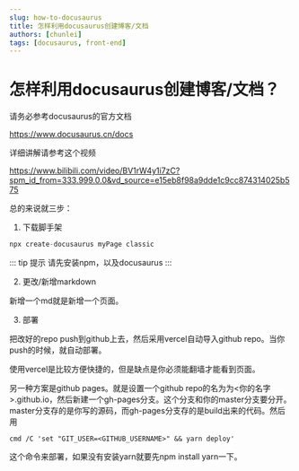 ```yaml
---
slug: how-to-docusaurus
title: 怎样利用docusaurus创建博客/文档
authors: [chunlei]
tags: [docusaurus, front-end]
---
```


# 怎样利用docusaurus创建博客/文档？

请务必参考docusaurus的官方文档

https://www.docusaurus.cn/docs

详细讲解请参考这个视频

https://www.bilibili.com/video/BV1rW4y1i7zC?spm_id_from=333.999.0.0&vd_source=e15eb8f98a9dde1c9cc874314025b575


总的来说就三步：
1. 下载脚手架
```javascript
npx create-docusaurus myPage classic
```
::: tip 提示
请先安装npm，以及docusaurus
:::

2. 更改/新增markdown

新增一个md就是新增一个页面。

3. 部署

把改好的repo push到github上去，然后采用vercel自动导入github repo。当你push的时候，就自动部署。



使用vercel是比较方便快捷的，但是缺点是你必须能翻墙才能看到页面。



另一种方案是github pages。就是设置一个github repo的名为为<你的名字>.github.io，然后新建一个gh-pages分支。这个分支和你的master分支要分开。master分支存的是你写的源码，而gh-pages分支存的是build出来的代码。然后用

```
cmd /C 'set "GIT_USER=<GITHUB_USERNAME>" && yarn deploy'
```

这个命令来部署，如果没有安装yarn就要先npm install yarn一下。



